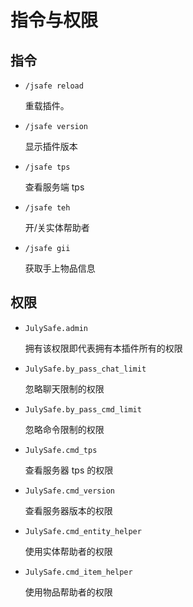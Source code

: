 # 指令与权限

## 指令

* `/jsafe reload `

  重载插件。

* `/jsafe version`
  
  显示插件版本
  
* `/jsafe tps`
  
  查看服务端 tps
  
* `/jsafe teh`

  开/关实体帮助者

* `/jsafe gii`

  获取手上物品信息

## 权限

* `JulySafe.admin`
  
  拥有该权限即代表拥有本插件所有的权限
  
* `JulySafe.by_pass_chat_limit`
  
  忽略聊天限制的权限
  
* `JulySafe.by_pass_cmd_limit`
  
  忽略命令限制的权限
  
* `JulySafe.cmd_tps`

  查看服务器 tps 的权限

* `JulySafe.cmd_version`

  查看服务器版本的权限

* `JulySafe.cmd_entity_helper`

  使用实体帮助者的权限

* `JulySafe.cmd_item_helper`

  使用物品帮助者的权限

